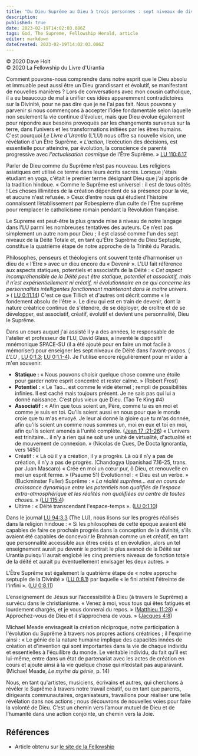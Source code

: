 ```yaml
---
title: "Du Dieu Suprême au Dieu à trois personnes : sept niveaux de divinité totale"
description: 
published: true
date: 2023-02-19T14:02:03.086Z
tags: God, The Supreme, Fellowship Herald, article
editor: markdown
dateCreated: 2023-02-19T14:02:03.086Z
---
```


<p class="v-card v-sheet theme--light grey lighten-3 px-2">© 2020 Dave Holt<br>© 2020 La Fellowship du Livre d'Urantia</p>


Comment pouvons-nous comprendre dans notre esprit que le Dieu absolu et immuable peut aussi être un Dieu grandissant et évolutif, se manifestant de nouvelles manières ? Lors de conversations avec mon cousin catholique, il a eu beaucoup de mal à unifier ces idées apparemment contradictoires sur la Divinité, pour ne pas dire que je ne l'ai pas fait. Nous pouvons y parvenir si nous commençons à accepter l’idée fondamentale selon laquelle non seulement la vie continue d’évoluer, mais que Dieu évolue également pour répondre aux besoins provoqués par les changements survenus sur la terre, dans l’univers et les transformations initiées par les êtres humains. C'est pourquoi _Le Livre d'Urantia_ (L'LU) nous offre sa nouvelle vision, une révélation d'un Être Suprême. « *L’action,* l’exécution des décisions, est essentielle pour atteindre, par évolution, la conscience de parenté progressive avec *l’actualisation cosmique* de l’Être Suprême. » <a id="a13_946"></a>[LU 110:6.17](/fr/The_Urantia_Book/110#p6_17)

Parler de Dieu comme du Suprême n’est pas nouveau. Les religions asiatiques ont utilisé ce terme dans leurs écrits sacrés. Lorsque j'étais étudiant en yoga, c'était le premier terme désignant Dieu que j'ai appris de la tradition hindoue. « Comme le Suprême est universel : il est de tous côtés ! Les choses illimitées de la création dépendent de sa présence pour la vie, et aucune n'est refusée. » Ceux d’entre nous qui étudient l’histoire connaissent l’établissement par Robespierre d’un culte de l’Être suprême pour remplacer le catholicisme romain pendant la Révolution française. 

Le Supreme est peut-être la plus grande mise à niveau de notre langage dans l'LU parmi les nombreuses tentatives des auteurs. Ce n’est pas simplement un autre nom pour Dieu ; il est classé comme l'un des sept niveaux de la Déité Totale et, en tant qu'Être Suprême du Dieu Septuple, constitue la quatrième étape de notre approche de la Trinité du Paradis. 

Philosophes, penseurs et théologiens ont souvent tenté d’harmoniser un dieu de « l’Etre » avec un dieu encore du « Devenir ». L'LU fait référence aux aspects statiques, potentiels et associatifs de la Déité : « _Cet aspect incompréhensible de la Déité peut être statique, potentiel et associatif, mais il n’est expérientiellement ni créatif, ni évolutionnaire en ce qui concerne les personnalités intelligentes fonctionnant maintenant dans le maitre univers._ » ( <a id="a19_464"></a>[LU 0:11.14](/fr/The_Urantia_Book/0#p11_14)) C'est ce que Tillich et d'autres ont décrit comme « le fondement absolu de l'être ». Le dieu qui est en train de devenir, dont la nature créatrice continue de s'étendre, de se déployer, de croître et de se développer, est associatif, créatif, évolutif et devient une personnalité, Dieu le Suprême. 

Dans un cours auquel j'ai assisté il y a des années, le responsable de l'atelier et professeur de l'LU, David Glass, a inventé le dispositif mnémonique SPACE-SU (il a été ajouté pour en faire un mot facile à mémoriser) pour enseigner les sept niveaux de Déité dans l'avant-propos. ( _L'LU_ , <a id="a21_292"></a>[LU 0:1.3](/fr/The_Urantia_Book/0#p1_3); <a id="a21_333"></a>[LU 0:1.1-4](/fr/The_Urantia_Book/0#p1_1)). Je l'utilise encore régulièrement pour m'aider à m'en souvenir. 

- **Statique :** « Nous pouvons choisir quelque chose comme une étoile pour garder notre esprit concentré et rester calme. » (Robert Frost) 
- **Potentiel :** « Le Tao… est comme le vide éternel ; rempli de possibilités infinies. Il est caché mais toujours présent. Je ne sais pas qui lui a donné naissance. C’est plus vieux que Dieu. (Tao Te King #4) 
- **Associatif :** « Afin que tous soient un, Père, comme tu es en moi et comme je suis en toi. Qu'ils soient aussi en nous pour que le monde croie que tu m'as envoyé. Je leur ai donné la gloire que tu m'as donnée, afin qu'ils soient un comme nous sommes un, moi en eux et toi en moi, afin qu'ils soient amenés à l'unité complète. ([Jean 17 :21-26](/fr/Bible/John/17#v21)) 
    « L'univers est trinitaire... il n'y a rien qui ne soit une unité de virtualité, d'actualité et de mouvement de connexion. » (Nicolas de Cues, De Docta Ignorantia, vers 1450) 
- Créatif : « Là où il y a création, il y a progrès. Là où il n’y a pas de création, il n’y a pas de progrès. (Chandogya Upanishad 7.16-25, trans. par Juan Mascaro) 
    « Crée en moi un cœur pur, ô Dieu, et renouvelle en moi un esprit ferme. » (Psaume 51) Évolutionnel : « Dieu est un verbe. » (Buckminster Fuller) Suprême : « _La réalité suprême... est en cours de croissance dynamique entre les potentiels non qualifiés de l'espace extra-atmosphérique et les réalités non qualifiées au centre de toutes choses._ » (<a id="a28_352"></a>[LU 115:4](/fr/The_Urantia_Book/115#p4)) 
- Ultime : « Déité transcendant l'espace-temps ». (<a id="a29_51"></a>[LU 0:1.10](/fr/The_Urantia_Book/0#p1_10)) 

Dans le journal <a id="a31_16"></a>[LU 94:3.3](/fr/The_Urantia_Book/94#p3_3) (The LU), nous lisons sur les progrès réalisés dans la religion hindoue : « Si les philosophes de cette époque avaient été capables de faire ce prochain progrès dans la conception de la divinité, s'ils avaient été capables de concevoir le Brahman comme un et créatif, en tant que personnalité accessible aux êtres créés et en évolution, alors un tel enseignement aurait pu devenir le portrait le plus avancé de la Déité sur Urantia puisqu'il aurait englobé les cinq premiers niveaux de fonction totale de la déité et aurait pu éventuellement envisager les deux autres.  » 

L'Être Suprême est également la quatrième étape de « notre approche septuple de la Divinité » (<a id="a33_95"></a>[LU 0:8.1](/fr/The_Urantia_Book/0#p8_1)) par laquelle « le fini atteint l'étreinte de l'infini ». (<a id="a33_194"></a>[LU 0:8.11](/fr/The_Urantia_Book/0#p8_11)) 

L’enseignement de Jésus sur l’accessibilité à Dieu (à travers le Suprême) a survécu dans le christianisme. « Venez à moi, vous tous qui êtes fatigués et lourdement chargés, et je vous donnerai du repos. » ([Matthieu 11:28](/fr/Bible/Matthew/11#v28)) « Approchez-vous de Dieu et il s’approchera de vous. » ([Jacques 4:8](/fr/Bible/James/4#v8)) 

Michael Meade envisageait la création réciproque, notre participation à l'évolution du Suprême à travers nos propres actions créatrices ; il l'exprime ainsi : « Le génie de la nature humaine implique des capacités innées de création et d'invention qui sont importantes dans la vie de chaque individu et essentielles à l'équilibre du monde. Le véritable individu, du fait qu’il est lui-même, entre dans un état de partenariat avec les actes de création en cours et ajoute ainsi à la vie quelque chose qui n’existait pas auparavant. (Michael Meade, _Le mythe du génie_, p. 14) 

Nous, en tant qu'artistes, musiciens, écrivains et autres, qui cherchons à révéler le Suprême à travers notre travail créatif, ou en tant que parents, dirigeants communautaires, organisateurs, travaillons pour réaliser une telle révélation dans nos actions ; nous découvrons de nouvelles voies pour faire la volonté de Dieu. C’est un chemin vers l’amour mutuel de Dieu et de l’humanité dans une action conjointe, un chemin vers la Joie. 

## Références

- Article obtenu sur [le site de la Fellowship](https://urantia-book.org/archive/newsletters/herald/)

